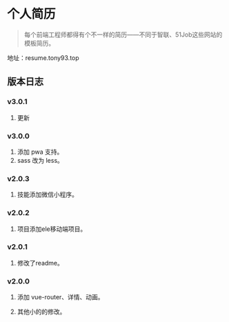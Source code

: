 # 个人简历

> 每个前端工程师都得有个不一样的简历——不同于智联、51Job这些网站的模板简历。

地址：resume.tony93.top

## 版本日志

### v3.0.1
1. 更新

### v3.0.0

1. 添加 pwa 支持。
2. sass 改为 less。

### v2.0.3

1. 技能添加微信小程序。

### v2.0.2

1. 项目添加ele移动端项目。

### v2.0.1

1. 修改了readme。

### v2.0.0

1. 添加 vue-router、详情、动画。

2. 其他小的的修改。


